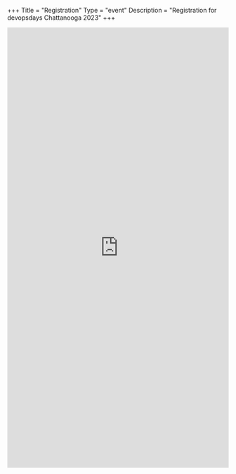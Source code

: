 +++
Title = "Registration"
Type = "event"
Description = "Registration for devopsdays Chattanooga 2023"
+++

<div style="width:100%; text-align:left;">

<div style="width:100%; text-align:left;">
    <iframe src="https://go.chatech.org/secure/cause_pdetails/MTg4MTA0" width="100%" height="1000" frameborder="0" scrolling="auto"></iframe>
</div>
</div>
